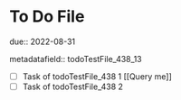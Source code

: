 # To Do File

due:: 2022-08-31

metadatafield:: todoTestFile_438\_13

- [ ] Task of todoTestFile_438 1 [[Query me]]
- [ ] Task of todoTestFile_438 2
